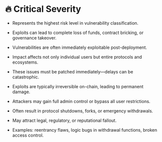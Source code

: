 # 🔥 Critical Severity

- Represents the highest risk level in vulnerability classification.

- Exploits can lead to complete loss of funds, contract bricking, or governance takeover.

- Vulnerabilities are often immediately exploitable post-deployment.

- Impact affects not only individual users but entire protocols and ecosystems.

- These issues must be patched immediately—delays can be catastrophic.

- Exploits are typically irreversible on-chain, leading to permanent damage.

- Attackers may gain full admin control or bypass all user restrictions.

- Often result in protocol shutdowns, forks, or emergency withdrawals.

- May attract legal, regulatory, or reputational fallout.

- Examples: reentrancy flaws, logic bugs in withdrawal functions, broken access control.
